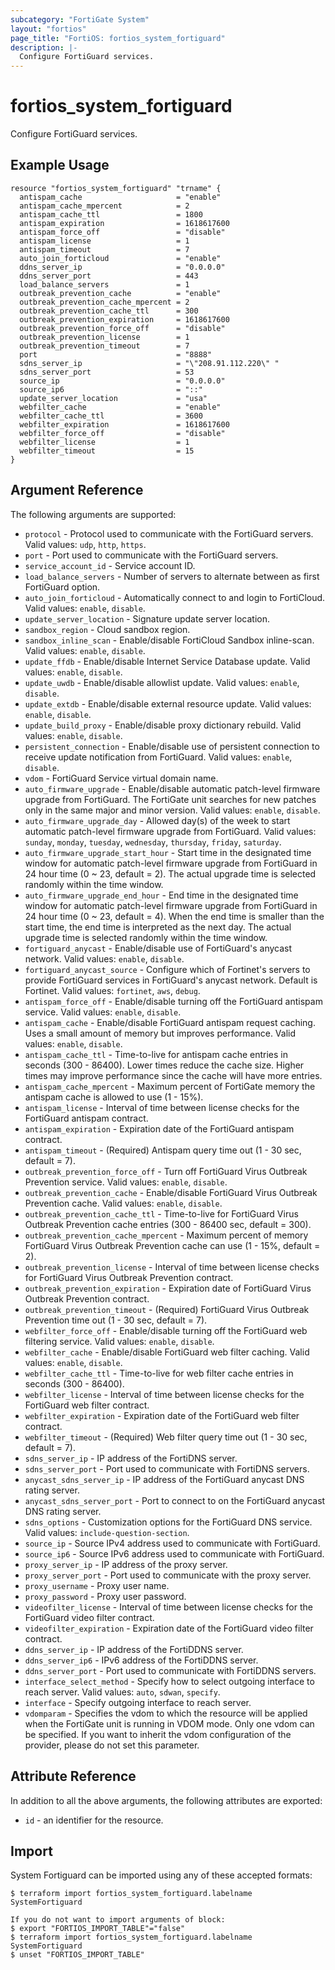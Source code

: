 ```yaml
---
subcategory: "FortiGate System"
layout: "fortios"
page_title: "FortiOS: fortios_system_fortiguard"
description: |-
  Configure FortiGuard services.
---
```


# fortios_system_fortiguard
Configure FortiGuard services.

## Example Usage

```hcl
resource "fortios_system_fortiguard" "trname" {
  antispam_cache                     = "enable"
  antispam_cache_mpercent            = 2
  antispam_cache_ttl                 = 1800
  antispam_expiration                = 1618617600
  antispam_force_off                 = "disable"
  antispam_license                   = 1
  antispam_timeout                   = 7
  auto_join_forticloud               = "enable"
  ddns_server_ip                     = "0.0.0.0"
  ddns_server_port                   = 443
  load_balance_servers               = 1
  outbreak_prevention_cache          = "enable"
  outbreak_prevention_cache_mpercent = 2
  outbreak_prevention_cache_ttl      = 300
  outbreak_prevention_expiration     = 1618617600
  outbreak_prevention_force_off      = "disable"
  outbreak_prevention_license        = 1
  outbreak_prevention_timeout        = 7
  port                               = "8888"
  sdns_server_ip                     = "\"208.91.112.220\" "
  sdns_server_port                   = 53
  source_ip                          = "0.0.0.0"
  source_ip6                         = "::"
  update_server_location             = "usa"
  webfilter_cache                    = "enable"
  webfilter_cache_ttl                = 3600
  webfilter_expiration               = 1618617600
  webfilter_force_off                = "disable"
  webfilter_license                  = 1
  webfilter_timeout                  = 15
}
```

## Argument Reference

The following arguments are supported:

* `protocol` - Protocol used to communicate with the FortiGuard servers. Valid values: `udp`, `http`, `https`.
* `port` - Port used to communicate with the FortiGuard servers.
* `service_account_id` - Service account ID.
* `load_balance_servers` - Number of servers to alternate between as first FortiGuard option.
* `auto_join_forticloud` - Automatically connect to and login to FortiCloud. Valid values: `enable`, `disable`.
* `update_server_location` - Signature update server location.
* `sandbox_region` - Cloud sandbox region.
* `sandbox_inline_scan` - Enable/disable FortiCloud Sandbox inline-scan. Valid values: `enable`, `disable`.
* `update_ffdb` - Enable/disable Internet Service Database update. Valid values: `enable`, `disable`.
* `update_uwdb` - Enable/disable allowlist update. Valid values: `enable`, `disable`.
* `update_extdb` - Enable/disable external resource update. Valid values: `enable`, `disable`.
* `update_build_proxy` - Enable/disable proxy dictionary rebuild. Valid values: `enable`, `disable`.
* `persistent_connection` - Enable/disable use of persistent connection to receive update notification from FortiGuard. Valid values: `enable`, `disable`.
* `vdom` - FortiGuard Service virtual domain name.
* `auto_firmware_upgrade` - Enable/disable automatic patch-level firmware upgrade from FortiGuard. The FortiGate unit searches for new patches only in the same major and minor version. Valid values: `enable`, `disable`.
* `auto_firmware_upgrade_day` - Allowed day(s) of the week to start automatic patch-level firmware upgrade from FortiGuard. Valid values: `sunday`, `monday`, `tuesday`, `wednesday`, `thursday`, `friday`, `saturday`.
* `auto_firmware_upgrade_start_hour` - Start time in the designated time window for automatic patch-level firmware upgrade from FortiGuard in 24 hour time (0 ~ 23, default = 2). The actual upgrade time is selected randomly within the time window.
* `auto_firmware_upgrade_end_hour` - End time in the designated time window for automatic patch-level firmware upgrade from FortiGuard in 24 hour time (0 ~ 23, default = 4). When the end time is smaller than the start time, the end time is interpreted as the next day. The actual upgrade time is selected randomly within the time window.
* `fortiguard_anycast` - Enable/disable use of FortiGuard's anycast network. Valid values: `enable`, `disable`.
* `fortiguard_anycast_source` - Configure which of Fortinet's servers to provide FortiGuard services in FortiGuard's anycast network. Default is Fortinet. Valid values: `fortinet`, `aws`, `debug`.
* `antispam_force_off` - Enable/disable turning off the FortiGuard antispam service. Valid values: `enable`, `disable`.
* `antispam_cache` - Enable/disable FortiGuard antispam request caching. Uses a small amount of memory but improves performance. Valid values: `enable`, `disable`.
* `antispam_cache_ttl` - Time-to-live for antispam cache entries in seconds (300 - 86400). Lower times reduce the cache size. Higher times may improve performance since the cache will have more entries.
* `antispam_cache_mpercent` - Maximum percent of FortiGate memory the antispam cache is allowed to use (1 - 15%).
* `antispam_license` - Interval of time between license checks for the FortiGuard antispam contract.
* `antispam_expiration` - Expiration date of the FortiGuard antispam contract.
* `antispam_timeout` - (Required) Antispam query time out (1 - 30 sec, default = 7).
* `outbreak_prevention_force_off` - Turn off FortiGuard Virus Outbreak Prevention service. Valid values: `enable`, `disable`.
* `outbreak_prevention_cache` - Enable/disable FortiGuard Virus Outbreak Prevention cache. Valid values: `enable`, `disable`.
* `outbreak_prevention_cache_ttl` - Time-to-live for FortiGuard Virus Outbreak Prevention cache entries (300 - 86400 sec, default = 300).
* `outbreak_prevention_cache_mpercent` - Maximum percent of memory FortiGuard Virus Outbreak Prevention cache can use (1 - 15%, default = 2).
* `outbreak_prevention_license` - Interval of time between license checks for FortiGuard Virus Outbreak Prevention contract.
* `outbreak_prevention_expiration` - Expiration date of FortiGuard Virus Outbreak Prevention contract.
* `outbreak_prevention_timeout` - (Required) FortiGuard Virus Outbreak Prevention time out (1 - 30 sec, default = 7).
* `webfilter_force_off` - Enable/disable turning off the FortiGuard web filtering service. Valid values: `enable`, `disable`.
* `webfilter_cache` - Enable/disable FortiGuard web filter caching. Valid values: `enable`, `disable`.
* `webfilter_cache_ttl` - Time-to-live for web filter cache entries in seconds (300 - 86400).
* `webfilter_license` - Interval of time between license checks for the FortiGuard web filter contract.
* `webfilter_expiration` - Expiration date of the FortiGuard web filter contract.
* `webfilter_timeout` - (Required) Web filter query time out (1 - 30 sec, default = 7).
* `sdns_server_ip` - IP address of the FortiDNS server.
* `sdns_server_port` - Port used to communicate with FortiDNS servers.
* `anycast_sdns_server_ip` - IP address of the FortiGuard anycast DNS rating server.
* `anycast_sdns_server_port` - Port to connect to on the FortiGuard anycast DNS rating server.
* `sdns_options` - Customization options for the FortiGuard DNS service. Valid values: `include-question-section`.
* `source_ip` - Source IPv4 address used to communicate with FortiGuard.
* `source_ip6` - Source IPv6 address used to communicate with FortiGuard.
* `proxy_server_ip` - IP address of the proxy server.
* `proxy_server_port` - Port used to communicate with the proxy server.
* `proxy_username` - Proxy user name.
* `proxy_password` - Proxy user password.
* `videofilter_license` - Interval of time between license checks for the FortiGuard video filter contract.
* `videofilter_expiration` - Expiration date of the FortiGuard video filter contract.
* `ddns_server_ip` - IP address of the FortiDDNS server.
* `ddns_server_ip6` - IPv6 address of the FortiDDNS server.
* `ddns_server_port` - Port used to communicate with FortiDDNS servers.
* `interface_select_method` - Specify how to select outgoing interface to reach server. Valid values: `auto`, `sdwan`, `specify`.
* `interface` - Specify outgoing interface to reach server.
* `vdomparam` - Specifies the vdom to which the resource will be applied when the FortiGate unit is running in VDOM mode. Only one vdom can be specified. If you want to inherit the vdom configuration of the provider, please do not set this parameter.


## Attribute Reference

In addition to all the above arguments, the following attributes are exported:
* `id` - an identifier for the resource.

## Import

System Fortiguard can be imported using any of these accepted formats:
```
$ terraform import fortios_system_fortiguard.labelname SystemFortiguard

If you do not want to import arguments of block:
$ export "FORTIOS_IMPORT_TABLE"="false"
$ terraform import fortios_system_fortiguard.labelname SystemFortiguard
$ unset "FORTIOS_IMPORT_TABLE"
```
